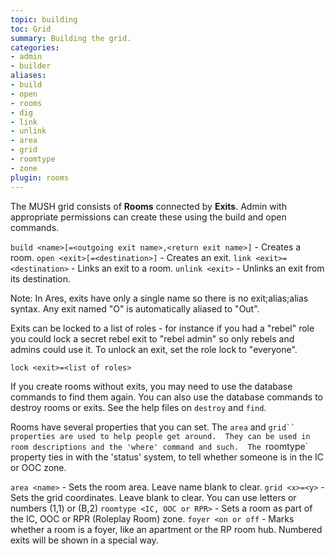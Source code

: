 ```yaml
---
topic: building
toc: Grid
summary: Building the grid.
categories:
- admin
- builder
aliases:
- build
- open
- rooms
- dig
- link
- unlink
- area
- grid
- roomtype
- zone
plugin: rooms
---
```

The MUSH grid consists of **Rooms** connected by **Exits**.  Admin with appropriate permissions can create these using the build and open commands.

`build <name>[=<outgoing exit name>,<return exit name>]` - Creates a room.
`open <exit>[=<destination>]` - Creates an exit.
`link <exit>=<destination>` - Links an exit to a room.
`unlink <exit>` - Unlinks an exit from its destination.

Note: In Ares, exits have only a single name so there is no exit;alias;alias syntax.  Any exit named "O" is automatically aliased to "Out".

Exits can be locked to a list of roles - for instance if you had a "rebel" role you could lock a secret rebel exit to "rebel admin" so only rebels and admins could use it.  To unlock an exit, set the role lock to "everyone".

`lock <exit>=<list of roles>`

If you create rooms without exits, you may need to use the database commands to find them again.  You can also use the database commands to destroy rooms or exits.  See the help files on `destroy` and `find`.

Rooms have several properties that you can set.  The `area` and `grid`` properties are used to help people get around.  They can be used in room descriptions and the 'where' command and such.  The `roomtype` property ties in with the 'status' system, to tell whether someone is in the IC or OOC zone.

`area <name>` - Sets the room area.  Leave name blank to clear.
`grid <x>=<y>` - Sets the grid coordinates.  Leave blank to clear.
        You can use letters or numbers (1,1) or (B,2)
`roomtype <IC, OOC or RPR>` - Sets a room as part of the IC, OOC or RPR (Roleplay Room) zone.
`foyer <on or off` - Marks whether a room is a foyer, like an apartment or the
        RP room hub.  Numbered exits will be shown in a special way.
